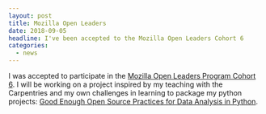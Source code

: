 ```yaml
---
layout: post
title: Mozilla Open Leaders
date: 2018-09-05
headline: I've been accepted to the Mozilla Open Leaders Cohort 6
categories:
  - news
---
```


I was accepted to participate in the [Mozilla Open Leaders Program Cohort 6](https://medium.com/mozilla-festival/meet-our-next-cohort-of-open-leaders-15241fe6cc64).  I will be working on a project inspired by my teaching with the Carpentries and my own challenges in learning to package my python projects: [ Good Enough Open Source Practices for Data Analysis in Python](https://github.com/MozillaFestival/open-leaders-6/issues/16).
